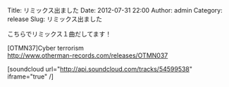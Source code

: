 Title: リミックス出ました
Date: 2012-07-31 22:00
Author: admin
Category: release
Slug: リミックス出ました

こちらでリミックス１曲だしてます！

[OTMN37]Cyber terrorism  
<http://www.otherman-records.com/releases/OTMN037>

[soundcloud url="http://api.soundcloud.com/tracks/54599538"
iframe="true" /]
